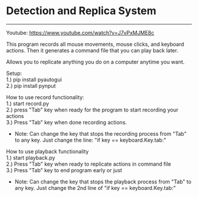 # Detection and Replica System
---------------------------------

Youtube: https://www.youtube.com/watch?v=J7vPxMJME8c

This program records all mouse movements, mouse clicks, and keyboard actions. Then it generates a command file that you can play back later.

Allows you to replicate anything you do on a computer anytime you want.

Setup: <br>
1.) pip install pyautogui <br>
2.) pip install pynput <br>

How to use record functionality: <br>
1.) start record.py <br>
2.) press "Tab" key when ready for the program to start recording your actions <br>
3.) Press "Tab" key when done recording actions. <br>
- Note: Can change the key that stops the recording process from "Tab" to any key. Just change the line: "if key == keyboard.Key.tab:" <br>

How to use playback functionality <br>
1.) start playback.py <br>
2.) Press "Tab" key when ready to replicate actions in command file <br>
3.) Press "Tab" key to end program early or just <br>
- Note: Can change the key that stops the playback process from "Tab" to any key. Just change the 2nd line of "if key == keyboard.Key.tab:" <br>

